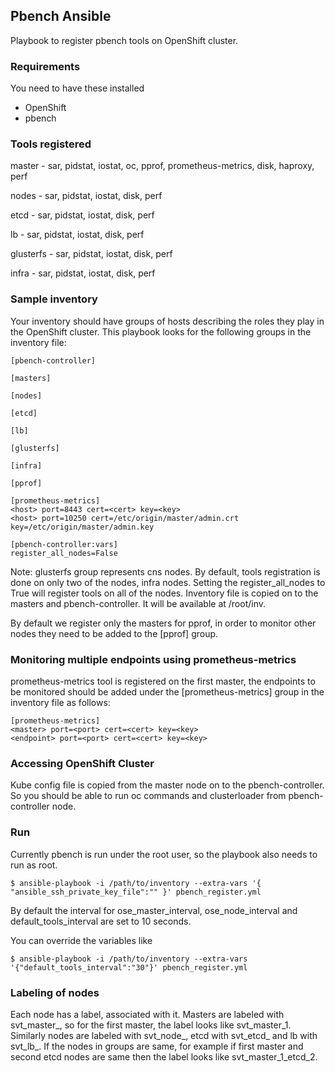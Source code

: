## Pbench Ansible
Playbook to register pbench tools on OpenShift cluster.

### Requirements
You need to have these installed
   - OpenShift
   - pbench

### Tools registered
master - sar, pidstat, iostat, oc, pprof, prometheus-metrics, disk, haproxy, perf

nodes - sar, pidstat, iostat, disk, perf

etcd - sar, pidstat, iostat, disk, perf

lb - sar, pidstat, iostat, disk, perf

glusterfs - sar, pidstat, iostat, disk, perf

infra - sar, pidstat, iostat, disk, perf

### Sample inventory
Your inventory should have groups of hosts describing the roles they play in the OpenShift cluster. This playbook looks for the following groups in the inventory file:
```
[pbench-controller]

[masters]

[nodes]

[etcd]

[lb]

[glusterfs]

[infra]

[pprof]

[prometheus-metrics]
<host> port=8443 cert=<cert> key=<key>
<host> port=10250 cert=/etc/origin/master/admin.crt key=/etc/origin/master/admin.key

[pbench-controller:vars]
register_all_nodes=False
```

Note: glusterfs group represents cns nodes.
By default, tools registration is done on only two of the nodes, infra nodes. Setting the register_all_nodes to True will register tools on all of the nodes. 
Inventory file is copied on to the masters and pbench-controller. It will be available at /root/inv.

By default we register only the masters for pprof, in order to monitor other nodes they need to be added to the [pprof] group.

### Monitoring multiple endpoints using prometheus-metrics
prometheus-metrics tool is registered on the first master, the endpoints to be monitored should be added under the [prometheus-metrics] group in the inventory file as follows:
```
[prometheus-metrics]
<master> port=<port> cert=<cert> key=<key>
<endpoint> port=<port> cert=<cert> key=<key>
```

### Accessing OpenShift Cluster
Kube config file is copied from the master node on to the pbench-controller. So you should be able to run oc commands and clusterloader from pbench-controller node.

### Run
Currently pbench is run under the root user, so the playbook also needs to run as root.
```
$ ansible-playbook -i /path/to/inventory --extra-vars '{ "ansible_ssh_private_key_file":"" }' pbench_register.yml
```
By default the interval for ose_master_interval, ose_node_interval and default_tools_interval are set to 10 seconds.

You can override the variables like
```
$ ansible-playbook -i /path/to/inventory --extra-vars '{"default_tools_interval":"30"}' pbench_register.yml
```
### Labeling of nodes
Each node has a label, <index> associated with it. Masters are labeled with svt_master_<index>, so for the first master, the label looks like svt_master_1. Similarly nodes are labeled with svt_node_<index>, etcd with svt_etcd_<index> and lb with svt_lb_<index>. If the nodes in groups are same, for example if first master and second etcd nodes are same then the label looks like svt_master_1_etcd_2.
